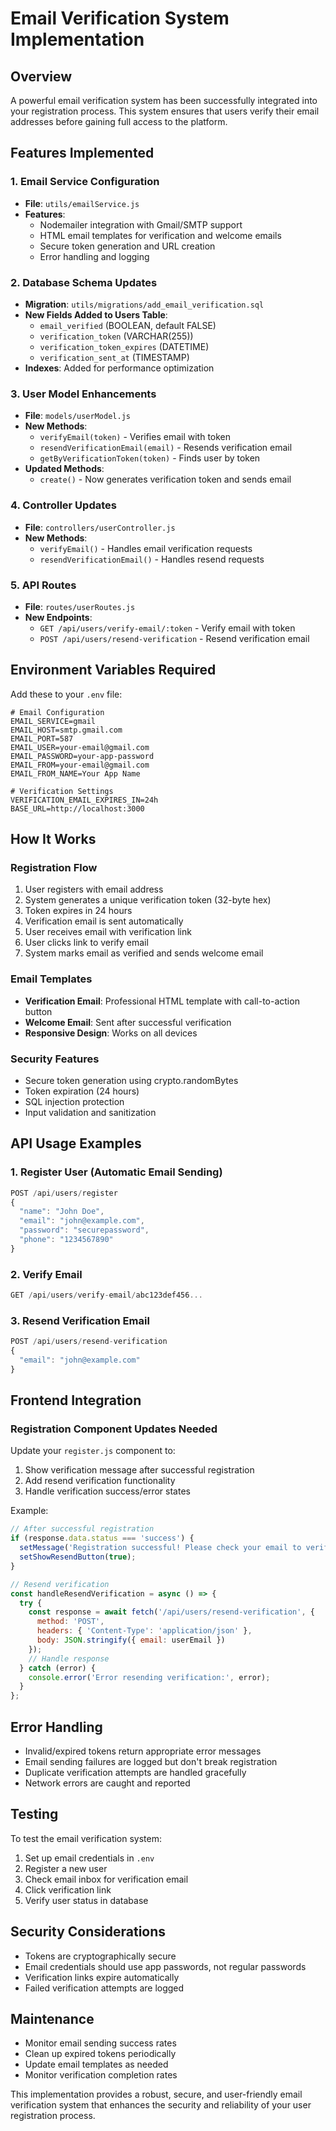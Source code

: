 # Email Verification System Implementation

## Overview
A powerful email verification system has been successfully integrated into your registration process. This system ensures that users verify their email addresses before gaining full access to the platform.

## Features Implemented

### 1. Email Service Configuration
- **File**: `utils/emailService.js`
- **Features**:
  - Nodemailer integration with Gmail/SMTP support
  - HTML email templates for verification and welcome emails
  - Secure token generation and URL creation
  - Error handling and logging

### 2. Database Schema Updates
- **Migration**: `utils/migrations/add_email_verification.sql`
- **New Fields Added to Users Table**:
  - `email_verified` (BOOLEAN, default FALSE)
  - `verification_token` (VARCHAR(255))
  - `verification_token_expires` (DATETIME)
  - `verification_sent_at` (TIMESTAMP)
- **Indexes**: Added for performance optimization

### 3. User Model Enhancements
- **File**: `models/userModel.js`
- **New Methods**:
  - `verifyEmail(token)` - Verifies email with token
  - `resendVerificationEmail(email)` - Resends verification email
  - `getByVerificationToken(token)` - Finds user by token
- **Updated Methods**:
  - `create()` - Now generates verification token and sends email

### 4. Controller Updates
- **File**: `controllers/userController.js`
- **New Methods**:
  - `verifyEmail()` - Handles email verification requests
  - `resendVerificationEmail()` - Handles resend requests

### 5. API Routes
- **File**: `routes/userRoutes.js`
- **New Endpoints**:
  - `GET /api/users/verify-email/:token` - Verify email with token
  - `POST /api/users/resend-verification` - Resend verification email

## Environment Variables Required

Add these to your `.env` file:

```env
# Email Configuration
EMAIL_SERVICE=gmail
EMAIL_HOST=smtp.gmail.com
EMAIL_PORT=587
EMAIL_USER=your-email@gmail.com
EMAIL_PASSWORD=your-app-password
EMAIL_FROM=your-email@gmail.com
EMAIL_FROM_NAME=Your App Name

# Verification Settings
VERIFICATION_EMAIL_EXPIRES_IN=24h
BASE_URL=http://localhost:3000
```

## How It Works

### Registration Flow
1. User registers with email address
2. System generates a unique verification token (32-byte hex)
3. Token expires in 24 hours
4. Verification email is sent automatically
5. User receives email with verification link
6. User clicks link to verify email
7. System marks email as verified and sends welcome email

### Email Templates
- **Verification Email**: Professional HTML template with call-to-action button
- **Welcome Email**: Sent after successful verification
- **Responsive Design**: Works on all devices

### Security Features
- Secure token generation using crypto.randomBytes
- Token expiration (24 hours)
- SQL injection protection
- Input validation and sanitization

## API Usage Examples

### 1. Register User (Automatic Email Sending)
```javascript
POST /api/users/register
{
  "name": "John Doe",
  "email": "john@example.com",
  "password": "securepassword",
  "phone": "1234567890"
}
```

### 2. Verify Email
```javascript
GET /api/users/verify-email/abc123def456...
```

### 3. Resend Verification Email
```javascript
POST /api/users/resend-verification
{
  "email": "john@example.com"
}
```

## Frontend Integration

### Registration Component Updates Needed
Update your `register.js` component to:

1. Show verification message after successful registration
2. Add resend verification functionality
3. Handle verification success/error states

Example:
```javascript
// After successful registration
if (response.data.status === 'success') {
  setMessage('Registration successful! Please check your email to verify your account.');
  setShowResendButton(true);
}

// Resend verification
const handleResendVerification = async () => {
  try {
    const response = await fetch('/api/users/resend-verification', {
      method: 'POST',
      headers: { 'Content-Type': 'application/json' },
      body: JSON.stringify({ email: userEmail })
    });
    // Handle response
  } catch (error) {
    console.error('Error resending verification:', error);
  }
};
```

## Error Handling
- Invalid/expired tokens return appropriate error messages
- Email sending failures are logged but don't break registration
- Duplicate verification attempts are handled gracefully
- Network errors are caught and reported

## Testing
To test the email verification system:

1. Set up email credentials in `.env`
2. Register a new user
3. Check email inbox for verification email
4. Click verification link
5. Verify user status in database

## Security Considerations
- Tokens are cryptographically secure
- Email credentials should use app passwords, not regular passwords
- Verification links expire automatically
- Failed verification attempts are logged

## Maintenance
- Monitor email sending success rates
- Clean up expired tokens periodically
- Update email templates as needed
- Monitor verification completion rates

This implementation provides a robust, secure, and user-friendly email verification system that enhances the security and reliability of your user registration process.